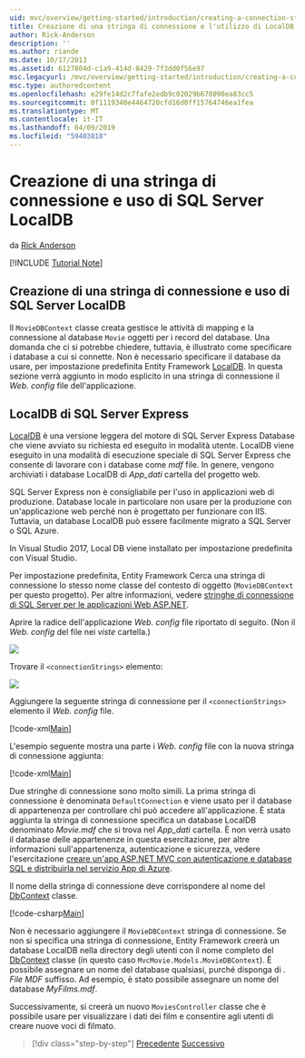 ```yaml
---
uid: mvc/overview/getting-started/introduction/creating-a-connection-string
title: Creazione di una stringa di connessione e l'utilizzo di LocalDB di SQL Server | Microsoft Docs
author: Rick-Anderson
description: ''
ms.author: riande
ms.date: 10/17/2013
ms.assetid: 6127804d-c1a9-414d-8429-7f3dd0f56e97
msc.legacyurl: /mvc/overview/getting-started/introduction/creating-a-connection-string
msc.type: authoredcontent
ms.openlocfilehash: e29fe14d2c7fafe2edb9c02029b678090ea83cc5
ms.sourcegitcommit: 0f1119340e4464720cfd16d0ff15764746ea1fea
ms.translationtype: MT
ms.contentlocale: it-IT
ms.lasthandoff: 04/09/2019
ms.locfileid: "59403818"
---
```

# <a name="creating-a-connection-string-and-working-with-sql-server-localdb"></a>Creazione di una stringa di connessione e uso di SQL Server LocalDB

da [Rick Anderson]((https://twitter.com/RickAndMSFT))

[!INCLUDE [Tutorial Note](sample/code-location.md)]

## <a name="creating-a-connection-string-and-working-with-sql-server-localdb"></a>Creazione di una stringa di connessione e uso di SQL Server LocalDB

Il `MovieDBContext` classe creata gestisce le attività di mapping e la connessione al database `Movie` oggetti per i record del database. Una domanda che ci si potrebbe chiedere, tuttavia, è illustrato come specificare i database a cui si connette. Non è necessario specificare il database da usare, per impostazione predefinita Entity Framework [LocalDB](https://docs.microsoft.com/sql/database-engine/configure-windows/sql-server-2016-express-localdb). In questa sezione verrà aggiunto in modo esplicito in una stringa di connessione il *Web. config* file dell'applicazione.

## <a name="sql-server-express-localdb"></a>LocalDB di SQL Server Express

[LocalDB](https://docs.microsoft.com/sql/database-engine/configure-windows/sql-server-2016-express-localdb) è una versione leggera del motore di SQL Server Express Database che viene avviato su richiesta ed eseguito in modalità utente. LocalDB viene eseguito in una modalità di esecuzione speciale di SQL Server Express che consente di lavorare con i database come *mdf* file. In genere, vengono archiviati i database LocalDB di *App\_dati* cartella del progetto web.

SQL Server Express non è consigliabile per l'uso in applicazioni web di produzione. Database locale in particolare non usare per la produzione con un'applicazione web perché non è progettato per funzionare con IIS. Tuttavia, un database LocalDB può essere facilmente migrato a SQL Server o SQL Azure.

In Visual Studio 2017, Local DB viene installato per impostazione predefinita con Visual Studio.

Per impostazione predefinita, Entity Framework Cerca una stringa di connessione lo stesso nome classe del contesto di oggetto (`MovieDBContext` per questo progetto). Per altre informazioni, vedere [stringhe di connessione di SQL Server per le applicazioni Web ASP.NET](https://msdn.microsoft.com/library/jj653752.aspx).

Aprire la radice dell'applicazione *Web. config* file riportato di seguito. (Non il *Web. config* del file nei *viste* cartella.)

![](creating-a-connection-string/_static/image1.png)

Trovare il `<connectionStrings>` elemento:

![](creating-a-connection-string/_static/image2.png)

Aggiungere la seguente stringa di connessione per il `<connectionStrings>` elemento il *Web. config* file.

[!code-xml[Main](creating-a-connection-string/samples/sample1.xml)]

L'esempio seguente mostra una parte i *Web. config* file con la nuova stringa di connessione aggiunta:

[!code-xml[Main](creating-a-connection-string/samples/sample2.xml)]

Due stringhe di connessione sono molto simili. La prima stringa di connessione è denominata `DefaultConnection` e viene usato per il database di appartenenza per controllare chi può accedere all'applicazione. È stata aggiunta la stringa di connessione specifica un database LocalDB denominato *Movie.mdf* che si trova nel *App\_dati* cartella. È non verrà usato il database delle appartenenze in questa esercitazione, per altre informazioni sull'appartenenza, autenticazione e sicurezza, vedere l'esercitazione [creare un'app ASP.NET MVC con autenticazione e database SQL e distribuirla nel servizio App di Azure](https://docs.microsoft.com/aspnet/core/security/authorization/secure-data).

Il nome della stringa di connessione deve corrispondere al nome del [DbContext](https://msdn.microsoft.com/library/system.data.entity.dbcontext(v=vs.103).aspx) classe.

[!code-csharp[Main](creating-a-connection-string/samples/sample3.cs?highlight=15)]

Non è necessario aggiungere il `MovieDBContext` stringa di connessione. Se non si specifica una stringa di connessione, Entity Framework creerà un database LocalDB nella directory degli utenti con il nome completo del [DbContext](https://msdn.microsoft.com/library/system.data.entity.dbcontext(v=vs.103).aspx) classe (in questo caso `MvcMovie.Models.MovieDBContext`). È possibile assegnare un nome del database qualsiasi, purché disponga di *. File MDF* suffisso. Ad esempio, è stato possibile assegnare un nome del database *MyFilms.mdf*.

Successivamente, si creerà un nuovo `MoviesController` classe che è possibile usare per visualizzare i dati dei film e consentire agli utenti di creare nuove voci di filmato.

> [!div class="step-by-step"]
> [Precedente](adding-a-model.md)
> [Successivo](accessing-your-models-data-from-a-controller.md)
